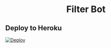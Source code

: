 <h1 align="center">
  <b>Filter Bot</b>
</h1>

## Deploy to Heroku

[![Deploy](https://www.herokucdn.com/deploy/button.svg)](https://heroku.com/deploy)

